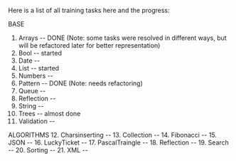 Here is a list of all training tasks here and the progress:

BASE
1. Arrays -- DONE (Note: some tasks were resolved in different ways, but will be refactored later for better representation)
2. Bool -- started
3. Date -- 
4. List -- started
5. Numbers -- 
6. Pattern -- DONE (Note: needs refactoring)
7. Queue --
8. Reflection --
9. String --
10. Trees -- almost done
11. Validation --

ALGORITHMS
12. Charsinserting --
13. Collection -- 
14. Fibonacci -- 
15. JSON -- 
16. LuckyTicket --
17. PascalTraingle --
18. Reflection --
19. Search --
20. Sorting --
21. XML --
